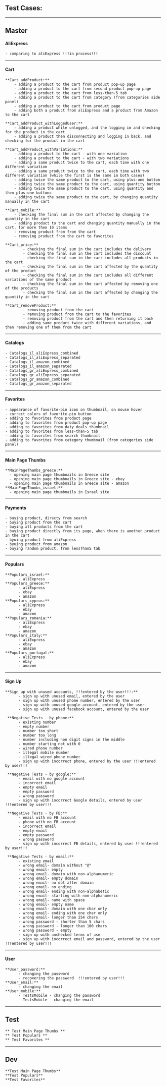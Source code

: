 ## Test Cases:

----

## Master


#### AliExpress

    - comparing to aliExpress !!!in process!!!
	
----

#### Cart

    **Cart_addProduct:**
	    - adding a product to the cart from product pop-up page
	    - adding a product to the cart from second product pop-up page            
	    - adding a product to the cart from less-than-5 tab
	    - adding a product to the cart from category (from categories side panel)
	    - adding a product to the cart from product page
	    - adding both a product from aliExpress and a product from Amazon to the cart

    **Cart_addProduct_withLoggedUser:**
	    - adding a product while unlogged, and the logging in and checking for the product in the cart
	    - adding a product then disconnecting and logging in back, and checking for the product in the cart

    **Cart_addProduct_withVariations:**
	    - adding a product to the cart - with one variation
	    - adding a product to the cart - with two variations
	    - adding a same product twice to the cart, each time with one different variation 
	    - adding a same product twice to the cart, each time with two different variation (while the first is the same in both cases)        
	    - adding twice the same product to the cart, using plus-one button
	    - adding twice the same product to the cart, using quantity button
	    - adding twice the same product to the cart, using quantity and then plus-one buttons
	    - adding twice the same product to the cart, by changing quantity manually in the cart
  
    **Cart_mobile:**
	    - checking the final sum in the cart affected by changing the quantity in the cart
	    - adding product to the cart and changing quantity manually in the cart, for more then 10 items        
	    - removing product from from the cart
	    - removing product from the cart to favorites

    **Cart_price:**
            - checking the final sum in the cart includes the delivery
            - checking the final sum in the cart includes the discount
            - checking the final sum in the cart includes all products in the cart
            - checking the final sum in the cart affected by the quantity of the product
            - checking the final sum in the cart includes all different variations of the same product
            - checking the final sum in the cart affected by removing one of the products
            - checking the final sum in the cart affected by changing the quantity in the cart
            
    **Cart_removeProduct:**
            - removing product from the cart
            - removing product from the cart to the favorites
            - removing product from the cart and then returning it back
            - adding same product twice with different variations, and then removing one of them from the cart
    
----

#### Catalogs

    - Сatalogs_il_aliExpress_combined
    - Сatalogs_il_aliExpress_separated
    - Сatalogs_il_amazon_combined
    - Сatalogs_il_amazon_separated
    - Сatalogs_gr_aliExpress_combined
    - Сatalogs_gr_aliExpress_separated
    - Сatalogs_gr_amazon_combined
    - Сatalogs_gr_amazon_separated
  
----
    
#### Favorites

    - appearance of favorite-pin icon on thumbnail, on mouse hover
    - correct colors of favorite-pin button
    - adding to favorites from product page
    - adding to favorites from product pop-up page
    - adding to favorites from daiy deals thumbnail
    - adding to favorites from less-than-5 tab
    - adding to favorites from search thumbnail
    - adding to favorites from category thumbnail (from categories side panel)

----
    
#### Main Page Thumbs

    **MainPageThumbs_greece:**
      - opening main page thumbnails in Greece site
      - opening main page thumbnails in Greece site - ebay
      - opening main page thumbnails in Greece site - amazon
    **MainPageThumbs_israel:**
      - opening main page thumbnails in Israel site  
            	
----

#### Payments

    - buying product, directy from search
    - buying product from the cart
    - buying all products from the cart
    - buying product directly from its page, when there is another product in the cart
    - byuing product from aliExpress
    - byuing product from amazon
    - buying random product, from lessThan5 tab 

---- 
          
#### Populars

    **Populars_israel:**
          - aliExpress
    **Populars_greece:**
          - aliExpress
          - ebay
          - amazon
    **Populars_cyprus:**
          - aliExpress
          - ebay
          - amazon      
    **Populars_romania:**
          - aliExpress
          - ebay
          - amazon      
    **Populars_italy:**
          - aliExpress
          - ebay
          - amazon      
    **Populars_portugal:**
          - aliExpress
          - ebay
          - amazon      	
 
----
     
#### Sign Up

    **Sign up with unused accounts, !!!entered by the user!!!:**
          - sign up with unused email, entered by the user
          - sign up with unused phone number, entered by the user
          - sign up with unused google account, entered by the user
          - sign up with unused facebook account, entered by the user 
        
     **Negative Tests - by phone:**
          - existing number
          - empty number
          - number too short 
          - number too long 
          - number including non digit signs in the middle
          - number starting not with 0
          - wired phone number
          - illegal mobile number
          - illegal wired phone number
          - sign up with incorrect phone, entered by the user !!!entered by user!!!
        
     **Negative Tests - by google:**
          - email with no google account
          - incorrect email
          - empty email 
          - empty password
          - wrong password
          - sign up with incorrect Google details, entered by user !!!entered by user!!!
        
     **Negative Tests - by FB:**
          - email with no FB account
          - phone with no FB account
          - incorrect email
          - empty email 
          - empty password
          - wrong password
          - sign up with incorrect FB details, entered by user !!!entered by user!!!
        
     **Negative Tests - by email:**
          - existing email
          - wrong email- domain without "@"
          - wrong email- empty
          - wrong email- domain with non-alphanumeric
          - wrong email- empty domain
          - wrong email- no dot after domain
          - wrong email- no ending
          - wrong email- ending with non-alphabetic
          - wrong email- starting with non-alphanumeric
          - wrong email- name with space
          - wrong email- empty name
          - wrong email- domain with one char only
          - wrong email- ending with one char only
          - wrong email- longer than 254 chars
          - wrong password - shorter than 5 chars
          - wrong password - longer than 100 chars
          - wrong password - empty
          - sign up with unchecked terms of use
          - sign up with incorrect email and password, entered by the user !!!entered by user!!!

----        
     
#### User

    **User_password:**
          - changing the password
          - recovering the password  !!!entered by user!!!
    **User_email:**
          - changing the email          
    **User_mobile:**
          - TestsMobile - changing the password
          - TestsMobile - changing the email
          
----        
                
## Test

    ** Test Main Page Thumbs **
    ** Test Populars **
    ** Test Favorites **


----   
     
## Dev

    **Test Main Page Thumbs**
    **Test Populars**
    **Test Favorites**

